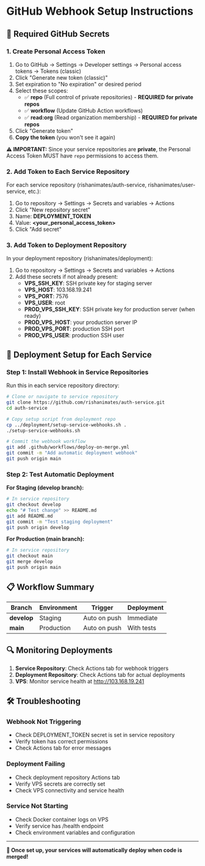# GitHub Webhook Setup Instructions

## 🔑 Required GitHub Secrets

### 1. Create Personal Access Token

1. Go to GitHub → Settings → Developer settings → Personal access tokens → Tokens (classic)
2. Click "Generate new token (classic)"
3. Set expiration to "No expiration" or desired period
4. Select these scopes:
   - ✅ **repo** (Full control of private repositories) - **REQUIRED for private repos**
   - ✅ **workflow** (Update GitHub Action workflows)
   - ✅ **read:org** (Read organization membership) - **REQUIRED for private repos**
5. Click "Generate token"
6. **Copy the token** (you won't see it again)

**⚠️ IMPORTANT:** Since your service repositories are **private**, the Personal Access Token MUST have `repo` permissions to access them.

### 2. Add Token to Each Service Repository

For each service repository (rishanimates/auth-service, rishanimates/user-service, etc.):

1. Go to repository → Settings → Secrets and variables → Actions
2. Click "New repository secret"
3. Name: **DEPLOYMENT_TOKEN**
4. Value: **<your_personal_access_token>**
5. Click "Add secret"

### 3. Add Token to Deployment Repository

In your deployment repository (rishanimates/deployment):

1. Go to repository → Settings → Secrets and variables → Actions
2. Add these secrets if not already present:
   - **VPS_SSH_KEY**: SSH private key for staging server
   - **VPS_HOST**: 103.168.19.241
   - **VPS_PORT**: 7576
   - **VPS_USER**: root
   - **PROD_VPS_SSH_KEY**: SSH private key for production server (when ready)
   - **PROD_VPS_HOST**: your production server IP
   - **PROD_VPS_PORT**: production SSH port
   - **PROD_VPS_USER**: production SSH user

## 🚀 Deployment Setup for Each Service

### Step 1: Install Webhook in Service Repositories

Run this in each service repository directory:

```bash
# Clone or navigate to service repository
git clone https://github.com/rishanimates/auth-service.git
cd auth-service

# Copy setup script from deployment repo
cp ../deployment/setup-service-webhooks.sh .
./setup-service-webhooks.sh

# Commit the webhook workflow
git add .github/workflows/deploy-on-merge.yml
git commit -m "Add automatic deployment webhook"
git push origin main
```

### Step 2: Test Automatic Deployment

**For Staging (develop branch):**
```bash
# In service repository
git checkout develop
echo "# Test change" >> README.md
git add README.md
git commit -m "Test staging deployment"
git push origin develop
```

**For Production (main branch):**
```bash
# In service repository  
git checkout main
git merge develop
git push origin main
```

## 📋 Workflow Summary

| Branch | Environment | Trigger | Deployment |
|--------|-------------|---------|------------|
| **develop** | Staging | Auto on push | Immediate |
| **main** | Production | Auto on push | With tests |

## 🔍 Monitoring Deployments

1. **Service Repository**: Check Actions tab for webhook triggers
2. **Deployment Repository**: Check Actions tab for actual deployments
3. **VPS**: Monitor service health at http://103.168.19.241

## 🛠️ Troubleshooting

### Webhook Not Triggering
- Check DEPLOYMENT_TOKEN secret is set in service repository
- Verify token has correct permissions
- Check Actions tab for error messages

### Deployment Failing
- Check deployment repository Actions tab
- Verify VPS secrets are correctly set
- Check VPS connectivity and service health

### Service Not Starting
- Check Docker container logs on VPS
- Verify service has /health endpoint
- Check environment variables and configuration

---

**🎉 Once set up, your services will automatically deploy when code is merged!**
